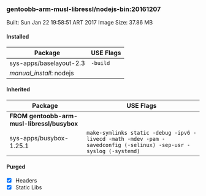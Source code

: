 ### gentoobb-arm-musl-libressl/nodejs-bin:20161207

Built: Sun Jan 22 19:58:51 ART 2017
Image Size: 37.86 MB
#### Installed
Package | USE Flags
--------|----------
sys-apps/baselayout-2.3 | `-build`
*manual_install*: nodejs | 
#### Inherited
Package | USE Flags
--------|----------
**FROM gentoobb-arm-musl-libressl/busybox** |
sys-apps/busybox-1.25.1 | `make-symlinks static -debug -ipv6 -livecd -math -mdev -pam -savedconfig (-selinux) -sep-usr -syslog (-systemd)`

#### Purged
- [x] Headers
- [x] Static Libs
